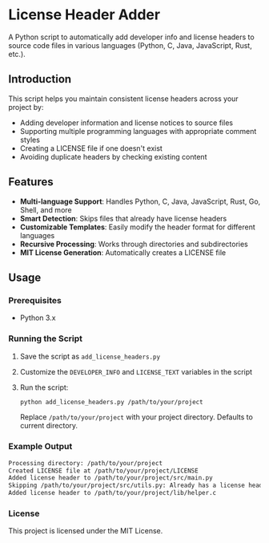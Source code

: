 # License Header Adder

A Python script to automatically add developer info and license headers to source code files in various languages (Python, C, Java, JavaScript, Rust, etc.).


## Introduction

This script helps you maintain consistent license headers across your project by:
- Adding developer information and license notices to source files
- Supporting multiple programming languages with appropriate comment styles
- Creating a LICENSE file if one doesn't exist
- Avoiding duplicate headers by checking existing content


## Features

- **Multi-language Support**: Handles Python, C, Java, JavaScript, Rust, Go, Shell, and more
- **Smart Detection**: Skips files that already have license headers
- **Customizable Templates**: Easily modify the header format for different languages
- **Recursive Processing**: Works through directories and subdirectories
- **MIT License Generation**: Automatically creates a LICENSE file


## Usage

### Prerequisites

- Python 3.x

### Running the Script

1. Save the script as `add_license_headers.py`
2. Customize the `DEVELOPER_INFO` and `LICENSE_TEXT` variables in the script
3. Run the script:
   ```bash
   python add_license_headers.py /path/to/your/project
   ```
   
   Replace `/path/to/your/project` with your project directory. Defaults to current directory.
  
  
### Example Output
 
```bash
Processing directory: /path/to/your/project
Created LICENSE file at /path/to/your/project/LICENSE
Added license header to /path/to/your/project/src/main.py
Skipping /path/to/your/project/src/utils.py: Already has a license header.
Added license header to /path/to/your/project/lib/helper.c
```
   
### License 

This project is licensed under the MIT License.

